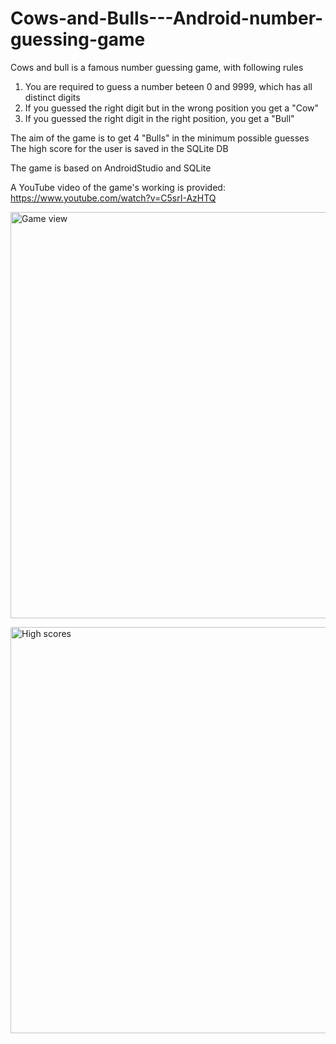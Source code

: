 # Cows-and-Bulls---Android-number-guessing-game

Cows and bull is a famous number guessing game, with following rules

1. You are required to guess a number beteen 0 and 9999, which has all distinct digits
2. If you guessed the right digit but in the wrong position you get a "Cow"
3. If you guessed the right digit in the right position, you get a "Bull"

The aim of the game is to get 4 "Bulls" in the minimum possible guesses
The high score for the user is saved in the SQLite DB

The game is based on AndroidStudio and SQLite

A YouTube video of the game's working is provided: https://www.youtube.com/watch?v=C5srI-AzHTQ



<a href="https://drive.google.com/uc?export=view&id=0By8hUJNS38zXN2ZRbGdlcEJlYjQ"><img src="https://drive.google.com/uc?export=view&id=0By8hUJNS38zXN2ZRbGdlcEJlYjQ" style="width: 650px; max-width: 100%; height: auto" title="Game view" />
  
  
  <a href="https://drive.google.com/uc?export=view&id=0By8hUJNS38zXYzVyRG9pSDRzTWs"><img src="https://drive.google.com/uc?export=view&id=0By8hUJNS38zXYzVyRG9pSDRzTWs" style="width: 650px; max-width: 100%; height: auto" title="High scores" />
  

